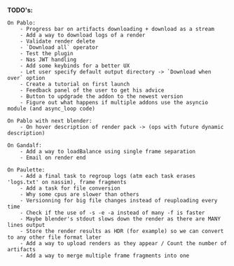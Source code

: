 **TODO's:**

    On Pablo:
        - Progress bar on artifacts downloading + download as a stream
        - Add a way to download logs of a render
        - Validate render delete
        - `Download all` operator
        - Test the plugin
        - Nas JWT handling
        - Add some keybinds for a better UX
        - Let user specify default output directory -> `Download when over` option
        - Create a tutorial on first launch
        - Feedback panel of the user to get his advice
        - Button to updgrade the addon to the newest version
        - Figure out what happens if multiple addons use the asyncio module (and async_loop code)

    On Pablo with next blender:
        - On hover description of render pack -> (ops with future dynamic description)

    On Gandalf:
        - Add a way to loadBalance using single frame separation
        - Email on render end

    On Paulette:
        - Add a final task to regroup logs (atm each task erases 'logs.txt' on nassim), frame fragments
        - Add a task for file conversion
        - Why some cpus are slower than others
        - Versionning for big file changes instead of reuploading every time
        - Check if the use of -s -e -a instead of many -f is faster
        - Maybe blender's stdout slows down the render as there are MANY lines output
        - Store the render results as HDR (for example) so we can convert to any other file format later
        - Add a way to upload renders as they appear / Count the number of artifacts
        - Add a way to merge multiple frame fragments into one
